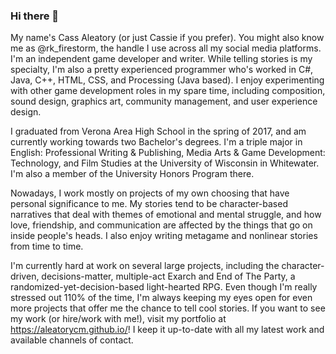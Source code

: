 <!--
**AleatoryCM/AleatoryCM** is a ✨ _special_ ✨ repository because its `README.md` (this file) appears on your GitHub profile.

Here are some ideas to get you started:

- 🔭 I’m currently working on ...
- 🌱 I’m currently learning ...
- 👯 I’m looking to collaborate on ...
- 🤔 I’m looking for help with ...
- 💬 Ask me about ...
- 📫 How to reach me: ...
- 😄 Pronouns: ...
- ⚡ Fun fact: ...
-->

### Hi there 👋

My name's Cass Aleatory (or just Cassie if you prefer). You might also know me as @rk_firestorm, the handle I use across all my social media platforms. I'm an independent game developer and writer. While telling stories is my specialty, I'm also a pretty experienced programmer who's worked in C#, Java, C++, HTML, CSS, and Processing (Java based). I enjoy experimenting with other game development roles in my spare time, including composition, sound design, graphics art, community management, and user experience design.

I graduated from Verona Area High School in the spring of 2017, and am currently working towards two Bachelor's degrees. I'm a triple major in English: Professional Writing & Publishing, Media Arts & Game Development: Technology, and Film Studies at the University of Wisconsin in Whitewater. I'm also a member of the University Honors Program there.

Nowadays, I work mostly on projects of my own choosing that have personal significance to me. My stories tend to be character-based narratives that deal with themes of emotional and mental struggle, and how love, friendship, and communication are affected by the things that go on inside people's heads. I also enjoy writing metagame and nonlinear stories from time to time.

I'm currently hard at work on several large projects, including the character-driven, decisions-matter, multiple-act Exarch and End of The Party, a randomized-yet-decision-based light-hearted RPG. Even though I'm really stressed out 110% of the time, I'm always keeping my eyes open for even more projects that offer me the chance to tell cool stories. If you want to see my work (or hire/work with me!), visit my portfolio at https://aleatorycm.github.io/! I keep it up-to-date with all my latest work and available channels of contact.
